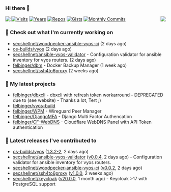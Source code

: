 ### Hi there 👋

<img align="left" src="https://github-readme-stats.vercel.app/api?username=felbinger&theme=dark">
<img align="right" src="https://github-readme-stats.vercel.app/api/top-langs/?username=felbinger&theme=dark">

[![Visits](https://badges.pufler.dev/visits/felbinger/felbinger?style=flat-square&color=black&logo=github)](https://github.com/felbinger)
[![Years](https://badges.pufler.dev/years/felbinger?style=flat-square&color=black&logo=github)](https://github.com/felbinger)
[![Repos](https://badges.pufler.dev/repos/felbinger?style=flat-square&color=black&logo=github)](https://github.com/felbinger?tab=repositories)
[![Gists](https://badges.pufler.dev/gists/felbinger?style=flat-square&color=black&logo=github)](https://gist.github.com/felbinger)
[![Monthly Commits](https://badges.pufler.dev/commits/monthly/felbinger?style=flat-square&color=black&logo=github)](https://github.com/felbinger)

### :construction_worker: Check out what I'm currently working on

- [secshellnet/woodpecker-ansible-vyos-ci](https://github.com/secshellnet/woodpecker-ansible-vyos-ci) (2 days ago)
- [os-builds/vyos](https://github.com/os-builds/vyos) (2 days ago)
- [secshellnet/ansible-vyos-validator](https://github.com/secshellnet/ansible-vyos-validator) - Configuration validator for ansible inventory for vyos routers. (2 days ago)
- [felbinger/dbm](https://github.com/felbinger/dbm) - Docker Backup Manager (1 week ago)
- [secshellnet/ssh4to6proxy](https://github.com/secshellnet/ssh4to6proxy) (2 weeks ago)

### :seedling: My latest projects

- [felbinger/dbxcli](https://github.com/felbinger/dbxcli) - dbxcli with refresh token workarround - DEPRECATED due to (see website) - Thanks a lot, Tert ;)
- [felbinger/vyos-build](https://github.com/felbinger/vyos-build)
- [felbinger/WPM](https://github.com/felbinger/WPM) - Wireguard Peer Manager
- [felbinger/DjangoMFA](https://github.com/felbinger/DjangoMFA) - Django Multi Factor Authencation
- [felbinger/CF-WebDNS](https://github.com/felbinger/CF-WebDNS) - Cloudflare WebDNS Panel with API Token authentication

### :telescope: Latest releases I've contributed to

- [os-builds/vyos](https://github.com/os-builds/vyos) ([1.3.2-2](https://github.com/os-builds/vyos/releases/tag/1.3.2-2), 2 days ago)
- [secshellnet/ansible-vyos-validator](https://github.com/secshellnet/ansible-vyos-validator) ([v0.0.4](https://github.com/secshellnet/ansible-vyos-validator/releases/tag/v0.0.4), 2 days ago) - Configuration validator for ansible inventory for vyos routers.
- [secshellnet/woodpecker-ansible-vyos-ci](https://github.com/secshellnet/woodpecker-ansible-vyos-ci) ([v0.0.2](https://github.com/secshellnet/woodpecker-ansible-vyos-ci/releases/tag/v0.0.2), 2 days ago)
- [secshellnet/ssh4to6proxy](https://github.com/secshellnet/ssh4to6proxy) ([v1.0.0](https://github.com/secshellnet/ssh4to6proxy/releases/tag/v1.0.0), 2 weeks ago)
- [secshellnet/keycloak](https://github.com/secshellnet/keycloak) ([v20.0.0](https://github.com/secshellnet/keycloak/releases/tag/v20.0.0), 1 month ago) - Keycloak &gt;17 with PostgreSQL support
